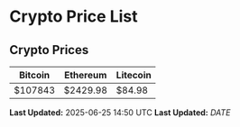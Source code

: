 # Crypto Price List

## Crypto Prices
| Bitcoin | Ethereum | Litecoin |
| ------- | -------- | -------- |
| $107843 | $2429.98 | $84.98 |
**Last Updated:** 2025-06-25 14:50 UTC
**Last Updated:** $DATE$
